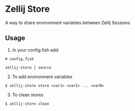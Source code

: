 # Zellij Store

A way to share environment variables between Zellij Sessions

## Usage

1. In your config.fish add:

```fish
# config.fish

zellij-store | source
```

2. To add environment variables

```console
$ zellij-store store <var1> <var2> ... <varN>
```

3. To clean stores

```console
$ zellij-store clean
```
